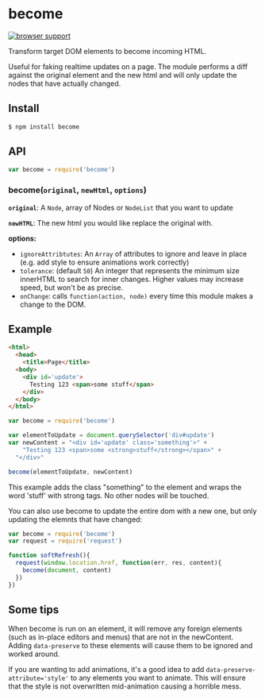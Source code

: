 become
===

[![browser support](https://ci.testling.com/mmckegg/become.png)](https://ci.testling.com/mmckegg/become)

Transform target DOM elements to become incoming HTML. 

Useful for faking realtime updates on a page. The module performs a diff against the original element and the new html and will only update the nodes that have actually changed.

## Install

```bash
$ npm install become
```

## API

```js
var become = require('become')
```

### become(`original`, `newHtml`, `options`)

**`original`**: A `Node`, array of Nodes or `NodeList` that you want to update

**`newHTML`**: The new html you would like replace the original with.

**options:**

- `ignoreAttribtutes`: An `Array` of attributes to ignore and leave in place (e.g. add style to ensure animations work correctly)
- `tolerance`: (default `50`) An integer that represents the minimum size innerHTML to search for inner changes. Higher values may increase speed, but won't be as precise.
- `onChange`: calls `function(action, node)` every time this module makes a change to the DOM.

## Example

```html
<html>
  <head>
    <title>Page</title>
  <body>
    <div id='update'>
      Testing 123 <span>some stuff</span>
    </div>
  </body>
</html>
```

```js
var become = require('become')

var elementToUpdate = document.querySelector('div#update')
var newContent = "<div id='update' class='something'>" + 
    "Testing 123 <span>some <strong>stuff</strong></span>" + 
  "</div>"

become(elementToUpdate, newContent)
```

This example adds the class "something" to the element and wraps the word 'stuff' with strong tags. No other nodes will be touched.

You can also use become to update the entire dom with a new one, but only updating the elemnts that have changed:

```js
var become = require('become')
var request = require('request')

function softRefresh(){
  request(window.location.href, function(err, res, content){
    become(document, content)
  })
})
```

## Some tips

When become is run on an element, it will remove any foreign elements (such as in-place editors and menus) that are not in the newContent. Adding `data-preserve` to these elements will cause them to be ignored and worked around.

If you are wanting to add animations, it's a good idea to add `data-preserve-attribute='style'` to any elements you want to animate. This will ensure that the style is not overwritten mid-animation causing a horrible mess.